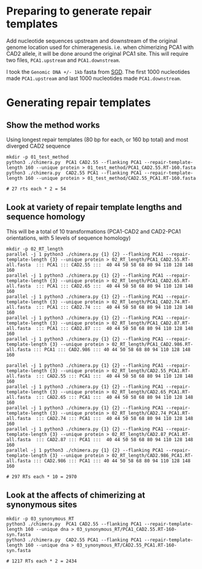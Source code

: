 # Preparing to generate repair templates

Add nucleotide sequences upstream and downstream of the original genome location used for chimeragenesis.  i.e. when chimerizing PCA1 with CAD2 allele, it will be done around the original PCA1 site. This will require two files, `PCA1.upstream` and `PCA1.downstream`. 

I took the `Genomic DNA +/- 1kb` fasta from [SGD](https://www.yeastgenome.org/locus/S000000499#sequence). The first 1000 nucleotides made `PCA1.upstream` and last 1000 nucleotides made `PCA1.downstream`.

# Generating repair templates

## Show the method works
Using longest repair templates (80 bp for each, or 160 bp total) and most diverged CAD2 sequence
```
mkdir -p 01_test_method
python3 ./chimera.py  PCA1 CAD2.55 --flanking PCA1 --repair-template-length 160 --unique protein > 01_test_method/PCA1_CAD2.55.RT-160.fasta
python3 ./chimera.py  CAD2.55 PCA1 --flanking PCA1 --repair-template-length 160 --unique protein > 01_test_method/CAD2.55_PCA1.RT-160.fasta

# 27 rts each * 2 = 54
```

## Look at variety of repair template lengths and sequence homology
This will be a total of 10 transformations (PCA1-CAD2 and CAD2-PCA1 orientations, with 5 levels of sequence homology)
```
mkdir -p 02_RT_length
parallel -j 1 python3 ./chimera.py {1} {2} --flanking PCA1 --repair-template-length {3} --unique protein > 02_RT_length/PCA1_CAD2.55.RT-all.fasta  ::: PCA1 ::: CAD2.55 :::  40 44 50 58 68 80 94 110 128 148 160
parallel -j 1 python3 ./chimera.py {1} {2} --flanking PCA1 --repair-template-length {3} --unique protein > 02_RT_length/PCA1_CAD2.65.RT-all.fasta  ::: PCA1 ::: CAD2.65 :::  40 44 50 58 68 80 94 110 128 148 160
parallel -j 1 python3 ./chimera.py {1} {2} --flanking PCA1 --repair-template-length {3} --unique protein > 02_RT_length/PCA1_CAD2.74.RT-all.fasta  ::: PCA1 ::: CAD2.74 :::  40 44 50 58 68 80 94 110 128 148 160
parallel -j 1 python3 ./chimera.py {1} {2} --flanking PCA1 --repair-template-length {3} --unique protein > 02_RT_length/PCA1_CAD2.87.RT-all.fasta  ::: PCA1 ::: CAD2.87 :::  40 44 50 58 68 80 94 110 128 148 160
parallel -j 1 python3 ./chimera.py {1} {2} --flanking PCA1 --repair-template-length {3} --unique protein > 02_RT_length/PCA1_CAD2.986.RT-all.fasta ::: PCA1 ::: CAD2.986 ::: 40 44 50 58 68 80 94 110 128 148 160

parallel -j 1 python3 ./chimera.py {1} {2} --flanking PCA1 --repair-template-length {3} --unique protein > 02_RT_length/CAD2.55_PCA1.RT-all.fasta  ::: CAD2.55 ::: PCA1 :::  40 44 50 58 68 80 94 110 128 148 160
parallel -j 1 python3 ./chimera.py {1} {2} --flanking PCA1 --repair-template-length {3} --unique protein > 02_RT_length/CAD2.65_PCA1.RT-all.fasta  ::: CAD2.65 ::: PCA1 :::  40 44 50 58 68 80 94 110 128 148 160
parallel -j 1 python3 ./chimera.py {1} {2} --flanking PCA1 --repair-template-length {3} --unique protein > 02_RT_length/CAD2.74_PCA1.RT-all.fasta  ::: CAD2.74 ::: PCA1 :::  40 44 50 58 68 80 94 110 128 148 160
parallel -j 1 python3 ./chimera.py {1} {2} --flanking PCA1 --repair-template-length {3} --unique protein > 02_RT_length/CAD2.87_PCA1.RT-all.fasta  ::: CAD2.87 ::: PCA1 :::  40 44 50 58 68 80 94 110 128 148 160
parallel -j 1 python3 ./chimera.py {1} {2} --flanking PCA1 --repair-template-length {3} --unique protein > 02_RT_length/CAD2.986_PCA1.RT-all.fasta ::: CAD2.986 ::: PCA1 ::: 40 44 50 58 68 80 94 110 128 148 160

# 297 RTs each * 10 = 2970
```

## Look at the affects of chimerizing at synonymous sites
```
mkdir -p 03_synonymous_RT
python3 ./chimera.py  PCA1 CAD2.55 --flanking PCA1 --repair-template-length 160 --unique dna > 03_synonymous_RT/PCA1_CAD2.55.RT-160-syn.fasta
python3 ./chimera.py  CAD2.55 PCA1 --flanking PCA1 --repair-template-length 160 --unique dna > 03_synonymous_RT/CAD2.55_PCA1.RT-160-syn.fasta

# 1217 RTs each * 2 = 2434
```